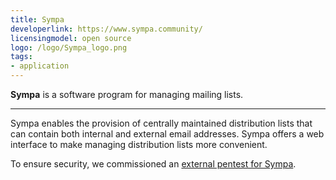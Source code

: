 ```yaml
---
title: Sympa
developerlink: https://www.sympa.community/
licensingmodel: open source
logo: /logo/Sympa_logo.png
tags:
- application
---
```

__Sympa__ is a software program for managing mailing lists. 

---

Sympa enables the provision of centrally maintained distribution lists that can contain both internal and external email addresses.
Sympa offers a web interface to make managing distribution lists more convenient.

To ensure security, we commissioned an [external pentest for Sympa](/pentest/WASPT-Ergebnisbericht-Landeshaupstadt-Muenchen_Sympa-short-version-publishable_final.pdf).
